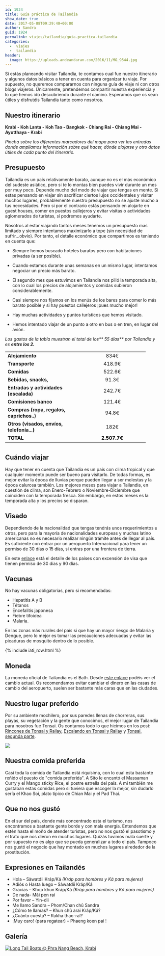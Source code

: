 ```yaml
---
id: 1924
title: Guía práctica de Tailandia
show_date: true
date: 2017-05-08T09:29:40+00:00
author: Sandra
guid: 1924
permalink: viajes/tailandia/guia-practica-tailandia
categories:
  -  viajes
  -  tailandia
header:
  image: https://uploads.andeandaran.com/2016/11/MG_9544.jpg
---
```

Si estás planeando visitar Tailandia, te contamos cual fue nuestro itinerario y algunos datos básicos a tener en cuenta para organizar tu viaje. Por supuesto, no queremos compararnos con ninguna guía de viaje ni con otros blogs viajeros. Únicamente, pretendemos compartir nuestra experiencia y lo que hemos ido descubriendo durante el camino. Esperamos que os sean útiles y disfrutéis Tailandia tanto como nosotros.

<!--more-->

## Nuestro itinerario

**Krabi - Koh Lanta - Koh Tao - Bangkok - Chiang Rai - Chiang Mai - Ayutthaya - Krabi**

_Pincha sobre los diferentes marcadores del mapa para ver las entradas donde ampliamos información sobre qué hacer, dónde alojarse y otro datos útiles de cada punto del itinerario._

<div id="map_ol3js_3" class="map" >
  <div id="map_ol3js_3_popup" class="ol-popup" >
    <a href="#" id="map_ol3js_3_popup-closer" class="ol-popup-closer"></a>    
    <div id="map_ol3js_3_popup-content">
    </div>
  </div>
</div>

## Presupuesto

Tailandia es un país relativamente barato, aunque no es el más económico del sudeste asiático, pero si te lo montas bien puedes vivir durante un mes por muy poco. Depende mucho del modo de viajar que tengas en mente. Si estas pensando en viajar sin sacrificar ciertos lujos occidentales y visitar muchos lugares, probablemente nuestro presupuesto no se ajuste mucho a tus necesidades. Pero si por el contrario estás pensando en alojarte en guest houses, comer en puestos callejeros y evitar visitas o actividades aglomerados de turistas, sí podremos ayudarte.

Nosotros al estar viajando tantos meses tenemos un presupuesto mas limitado y siempre intentamos maximizarlo a tope (sin necesidad de sufrir...obvio). Por tanto, el detalle económico que compartimos es teniendo en cuenta que:


*  Siempre hemos buscado hoteles baratos pero con habitaciones privadas (a ser posible).

*  Cuando estamos durante unas semanas en un mismo lugar, intentamos negociar un precio más barato.

*  El segundo mes que estuvimos en Tailandia nos pilló la temporada alta, con lo cual los precios de alojamientos y comidas subieron considerablemente.

*  Casi siempre nos fijamos en los menús de los bares para comer lo más barato posible y si hay puestos callejeros ¡pues mucho mejor!

* Hay muchas actividades y puntos turísticos que hemos visitado.

*  Hemos intentado viajar de un punto a otro en bus o en tren, en lugar del avión.


_Los gastos de la tabla muestran el total de los** 55 días** por Tailandia y es **entre los 2.**_

<table style="height: 303px; width: 633px;">
  <tr style="height: 23px;">
    <td style="width: 223.632px; height: 23px;">
      <strong>Alojamiento</strong>
    </td>    
    <td style="width: 202.368px; height: 23px; text-align: center;">
      834€
    </td>
  </tr>  
  <tr style="height: 24px;">
    <td style="width: 223.632px; height: 24px;">
      <strong>Transporte</strong>
    </td>    
    <td style="width: 202.368px; height: 24px; text-align: center;">
      418.9€
    </td>
  </tr>  
  <tr style="height: 24.7986px;">
    <td style="width: 223.632px; height: 24.7986px;">
      <strong>Comidas</strong>
    </td>    
    <td style="width: 202.368px; height: 24.7986px; text-align: center;">
      522.6€
    </td>
  </tr>
  
  <tr style="height: 24px;">
    <td style="width: 223.632px; height: 24px;">
      <strong>Bebidas, snacks,</strong>
    </td>    
    <td style="width: 202.368px; height: 24px; text-align: center;">
      91.3€
    </td>
  </tr>  
  <tr style="height: 24px;">
    <td style="width: 223.632px; height: 24px;">
      <strong>Entradas y actividades (escalada)</strong>
    </td>    
    <td style="width: 202.368px; height: 24px; text-align: center;">
      242.7€
    </td>
  </tr>  
  <tr style="height: 24px;">
    <td style="width: 223.632px; height: 24px;">
      <strong>Comisiones banco</strong>
    </td>    
    <td style="width: 202.368px; height: 24px; text-align: center;">
      121.4€
    </td>
  </tr>  
  <tr style="height: 24px;">
    <td style="width: 223.632px; height: 24px;">
      <strong>Compras (ropa, regalos, caprichos..)</strong>    </td>    
    <td style="width: 202.368px; height: 24px; text-align: center;">
      94.8€
    </td>
  </tr>  
  <tr style="height: 24px;">
    <td style="width: 223.632px; height: 24px;">
      <strong>Otros (visados, envíos, telefonía...)</strong>    </td>    
    <td style="width: 202.368px; height: 24px; text-align: center;">
      182€
    </td>
  </tr>  
  <tr style="height: 24px;">
    <td style="width: 223.632px; height: 24px;">
      <span style="background-color: #ffffff; color: #000000;"><strong>TOTAL</strong></span>
    </td>    
    <td style="width: 202.368px; height: 24px; text-align: center;">
      <span style="background-color: #ffffff; color: #000000;"><strong>2.507.7€</strong></span>
    </td>
  </tr>
</table>

## Cuándo viajar

Hay que tener en cuenta que Tailandia es un país con clima tropical y que cualquier momento puede ser bueno para visitarlo. De todas formas, es mejor evitar la época de lluvias porque pueden llegar a ser molestas y la época calurosa también. Los mejores meses para viajar a Tailandia, en cuestión de clima, son Enero-Febrero o Noviembre-Diciembre que coinciden con la temporada fresca. Sin embargo, en estos meses es la temporada alta y los precios se disparan.

## Visado

Dependiendo de la nacionalidad que tengas tendrás unos requerimientos u otros, pero para la mayoría de nacionalidades europeas y muchas latino americanas no es necesario realizar ningún trámite antes de llegar al país. Es suficiente con entrar por un aeropuerto Internacional para tener un permiso de 30 días o 15 días, si entras por una frontera de tierra.

En este [enlace](http://thailatinamerica.net/mexico/index.php/visas/quien-necesita-visa) está el detalle de los países con excensión de visa que tienen permiso de 30 días y 90 días.

## Vacunas

No hay vacunas obligatorias, pero si recomendadas:

  * Hepatitis A y B
  * Tétanos
  * Encefalitis japonesa
  * Fiebre tifoidea
  * Malaria.

En las zonas más rurales del país si que hay un mayor riesgo de Malaria y Dengue, pero lo mejor es tomar las precauciones adecuadas y evitar las picaduras de mosquito dentro de lo posible.

<!-- Start shortcoder -->

{% include iati_row.html %}


<!-- End shortcoder v4.0.3-->

## Moneda

La moneda oficial de Tailandia es el Bath. Desde [este enlace](http://www.xe.com/es/currencyconverter/convert/?Amount=1&From=EUR&To=THB) podéis ver el cambio actual. Os recomendamos evitar cambiar el dinero en las casas de cambio del aeropuerto, suelen ser bastante más caras que en las ciudades.

## Nuestro lugar preferido

Por su ambiente mochilero, por sus paredes llenas de chorreras, sus playas, su vegetación y la gente que conocimos, el mejor lugar de Tailandia para nosotros fue Tonsai. Os contamos todo lo que hicimos en los post: [Rincones de Tonsai y Railay](http://www.andeandaran.com/2016/11/17/descubriendo-rincones-de-tonsai-railay/), [Escalando en Tonsai y Railay](http://www.andeandaran.com/2016/11/13/escalando-tonsai-railay/) y [Tonsai, segunda parte](http://www.andeandaran.com/2017/03/19/tonsai-segunda-parte/).

[<img class="alignnone size-large wp-image-1710" src="https://uploads.andeandaran.com/2017/03/tonsai2-8284.jpg?resize=810%2C608" />](https://uploads.andeandaran.com/2017/03/tonsai2-8284.jpg)

## Nuestra comida preferida

Casi toda la comida de Tailandia está riquísima, con lo cual esta bastante reñido el puesto de "comida preferida". A Sito le encantó el Massaman Curry y el Mango sticky Rice, el postre estrella del país. A mi también me gustaban estas comidas pero si tuviera que escoger la mejor, sin dudarlo sería el Khao Soi, plato típico de Chian Mai y el Pad Thai.

## Que no nos gustó

En el sur del país, donde más concentrado esta el turismo, nos encontramos a bastante gente borde y con mala energía. Entendemos que estén hasta el moño de atender turistas, pero no nos gustó el pasotismo y el trato que nos dieron en muchos lugares. Quizás tuvimos mala suerte y por supuesto no es algo que se pueda generalizar a todo el país. Tampoco nos gustó el negocio que hay montado en muchos lugares alrededor de la prostitución.

## Expresiones en Tailandés

  * Hola – Sàwatdii Kráp/Ká _(Kráp para hombres y Ká para mujeres)_
  * Adiós o Hasta luego – Sàwatdii Kráp/Ká
  * Gracias – Khop khun Kráp/Ká _(Kráp para hombres y Ká para mujeres)_
  * De nada- Mâi pen rai
  * Por favor – Yin-dii
  * Me llamo Sandra – Phom/Chan chû Sandra
  * ¿Cómo te llamas? –  Khun chû arai Kráp/Ká?
  * ¿Cuánto cuesta? – Rakha thao-raï?
  * ¡Muy caro! (para regatear) – Phaeng koen pai !

## Galería

<a href='https://www.flickr.com/photos/sitoo/albums/72157660756105178' title='Tailandia by Sitoo, on Flickr'><img src='https://live.staticflickr.com/5733/30889920831_1c6daf818e_c.jpg' alt='Long Tail Boats @ Phra Nang Beach, Krabi' /></a>